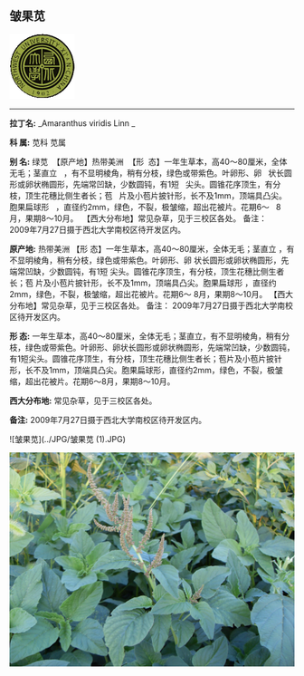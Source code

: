 ## 皱果苋

![西北大学校园网络植物志](../JPG/nwu.gif)

---

**拉丁名:**  _Amaranthus viridis Linn _

**科 属:** 苋科 苋属

**别 名:** 绿苋
 【原产地】热带美洲
 【形  态】一年生草本，高40～80厘米，全体无毛；茎直立
  ，有不显明棱角，稍有分枝，绿色或带紫色。叶卵形、卵
  状长圆形或卵状椭圆形，先端常凹缺，少数圆钝，有1短
  尖头。圆锥花序顶生，有分枝，顶生花穗比侧生者长；苞
  片及小苞片披针形，长不及1mm，顶端具凸尖。胞果扁球形
  ，直径约2mm，绿色，不裂，极皱缩，超出花被片。花期6～
  8月，果期8～10月。
 【西大分布地】常见杂草，见于三校区各处。
备注：
    2009年7月27日摄于西北大学南校区待开发区内。


**原产地:** 热带美洲
【形 态】一年生草本，高40～80厘米，全体无毛；茎直立
 ，有不显明棱角，稍有分枝，绿色或带紫色。叶卵形、卵
 状长圆形或卵状椭圆形，先端常凹缺，少数圆钝，有1短
 尖头。圆锥花序顶生，有分枝，顶生花穗比侧生者长；苞
 片及小苞片披针形，长不及1mm，顶端具凸尖。胞果扁球形
 ，直径约2mm，绿色，不裂，极皱缩，超出花被片。花期6～
 8月，果期8～10月。
【西大分布地】常见杂草，见于三校区各处。
备注：
 2009年7月27日摄于西北大学南校区待开发区内。


**形  态:** 一年生草本，高40～80厘米，全体无毛；茎直立，有不显明棱角，稍有分枝，绿色或带紫色。叶卵形、卵状长圆形或卵状椭圆形，先端常凹缺，少数圆钝，有1短尖头。圆锥花序顶生，有分枝，顶生花穗比侧生者长；苞片及小苞片披针形，长不及1mm，顶端具凸尖。胞果扁球形，直径约2mm，绿色，不裂，极皱缩，超出花被片。花期6～8月，果期8～10月。

**西大分布地:** 常见杂草，见于三校区各处。

**备注:** 2009年7月27日摄于西北大学南校区待开发区内。

![皱果苋](../JPG/皱果苋 (1).JPG) 

![皱果苋](../JPG/皱果苋.JPG) 

